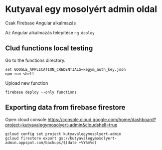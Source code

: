 # Kutyaval egy mosolyért admin oldal
Csak Firebase Angular alkalmazás

Az Angular alkalmazás telepítése
`ng deploy`

## Clud functions local testing
Go to the functions directory.

```
set GOOGLE_APPLICATION_CREDENTIALS=kegym_auth_key.json
npm run shell
```

Upload new function
```
firebase deploy --only functions
```

## Exporting data from firebase firestore

Open cloud console 
https://console.cloud.google.com/home/dashboard?project=kutyavalegymosolyert-admin&cloudshell=true

```
gcloud config set project kutyavalegymosolyert-admin
gcloud firestore export gs://kutyavalegymosolyert-admin.appspot.com/backups/$(date +%Y%m%d)
```
